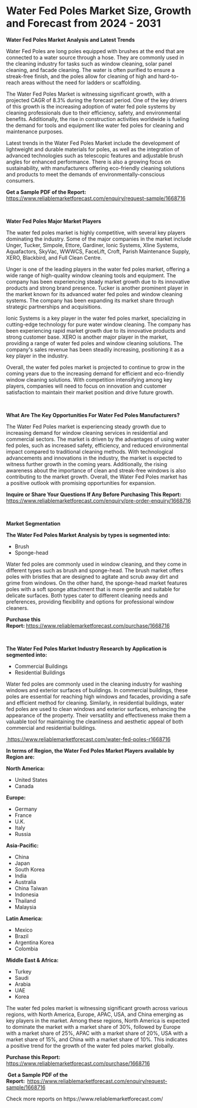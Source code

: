 <p><h1>Water Fed Poles Market Size, Growth and Forecast from 2024 - 2031</h1></p><p><strong>Water Fed Poles Market Analysis and Latest Trends</strong></p>
<p><p>Water Fed Poles are long poles equipped with brushes at the end that are connected to a water source through a hose. They are commonly used in the cleaning industry for tasks such as window cleaning, solar panel cleaning, and facade cleaning. The water is often purified to ensure a streak-free finish, and the poles allow for cleaning of high and hard-to-reach areas without the need for ladders or scaffolding.</p><p>The Water Fed Poles Market is witnessing significant growth, with a projected CAGR of 8.3% during the forecast period. One of the key drivers of this growth is the increasing adoption of water fed pole systems by cleaning professionals due to their efficiency, safety, and environmental benefits. Additionally, the rise in construction activities worldwide is fueling the demand for tools and equipment like water fed poles for cleaning and maintenance purposes.</p><p>Latest trends in the Water Fed Poles Market include the development of lightweight and durable materials for poles, as well as the integration of advanced technologies such as telescopic features and adjustable brush angles for enhanced performance. There is also a growing focus on sustainability, with manufacturers offering eco-friendly cleaning solutions and products to meet the demands of environmentally-conscious consumers.</p></p>
<p><strong>Get a Sample PDF of the Report:&nbsp;</strong> <a href="https://www.reliablemarketforecast.com/enquiry/request-sample/1668716">https://www.reliablemarketforecast.com/enquiry/request-sample/1668716</a></p>
<p>&nbsp;</p>
<p><strong>Water Fed Poles Major Market Players</strong></p>
<p><p>The water fed poles market is highly competitive, with several key players dominating the industry. Some of the major companies in the market include Unger, Tucker, Simpole, Ettore, Gardiner, Ionic Systems, Xline Systems, Aquafactors, SkyVac, WWWCS, FaceLift, Croft, Parish Maintenance Supply, XERO, Blackbird, and Full Clean Centre.</p><p>Unger is one of the leading players in the water fed poles market, offering a wide range of high-quality window cleaning tools and equipment. The company has been experiencing steady market growth due to its innovative products and strong brand presence. Tucker is another prominent player in the market known for its advanced water fed poles and window cleaning systems. The company has been expanding its market share through strategic partnerships and acquisitions.</p><p>Ionic Systems is a key player in the water fed poles market, specializing in cutting-edge technology for pure water window cleaning. The company has been experiencing rapid market growth due to its innovative products and strong customer base. XERO is another major player in the market, providing a range of water fed poles and window cleaning solutions. The company's sales revenue has been steadily increasing, positioning it as a key player in the industry.</p><p>Overall, the water fed poles market is projected to continue to grow in the coming years due to the increasing demand for efficient and eco-friendly window cleaning solutions. With competition intensifying among key players, companies will need to focus on innovation and customer satisfaction to maintain their market position and drive future growth.</p></p>
<p>&nbsp;</p>
<p><strong>What Are The Key Opportunities For Water Fed Poles Manufacturers?</strong></p>
<p><p>The Water Fed Poles market is experiencing steady growth due to increasing demand for window cleaning services in residential and commercial sectors. The market is driven by the advantages of using water fed poles, such as increased safety, efficiency, and reduced environmental impact compared to traditional cleaning methods. With technological advancements and innovations in the industry, the market is expected to witness further growth in the coming years. Additionally, the rising awareness about the importance of clean and streak-free windows is also contributing to the market growth. Overall, the Water Fed Poles market has a positive outlook with promising opportunities for expansion.</p></p>
<p><strong>Inquire or Share Your Questions If Any Before Purchasing This Report:</strong> <a href="https://www.reliablemarketforecast.com/enquiry/pre-order-enquiry/1668716">https://www.reliablemarketforecast.com/enquiry/pre-order-enquiry/1668716</a></p>
<p>&nbsp;</p>
<p><strong>Market Segmentation</strong></p>
<p><strong>The Water Fed Poles Market Analysis by types is segmented into:</strong></p>
<p><ul><li>Brush</li><li>Sponge-head</li></ul></p>
<p><p>Water fed poles are commonly used in window cleaning, and they come in different types such as brush and sponge-head. The brush market offers poles with bristles that are designed to agitate and scrub away dirt and grime from windows. On the other hand, the sponge-head market features poles with a soft sponge attachment that is more gentle and suitable for delicate surfaces. Both types cater to different cleaning needs and preferences, providing flexibility and options for professional window cleaners.</p></p>
<p><strong>Purchase this Report:&nbsp;</strong><a href="https://www.reliablemarketforecast.com/purchase/1668716">https://www.reliablemarketforecast.com/purchase/1668716</a></p>
<p>&nbsp;</p>
<p><strong>The Water Fed Poles Market Industry Research by Application is segmented into:</strong></p>
<p><ul><li>Commercial Buildings</li><li>Residential Buildings</li></ul></p>
<p><p>Water fed poles are commonly used in the cleaning industry for washing windows and exterior surfaces of buildings. In commercial buildings, these poles are essential for reaching high windows and facades, providing a safe and efficient method for cleaning. Similarly, in residential buildings, water fed poles are used to clean windows and exterior surfaces, enhancing the appearance of the property. Their versatility and effectiveness make them a valuable tool for maintaining the cleanliness and aesthetic appeal of both commercial and residential buildings.</p></p>
<p><a href="https://www.reliablemarketforecast.com/water-fed-poles-r1668716">&nbsp;https://www.reliablemarketforecast.com/water-fed-poles-r1668716</a></p>
<p><strong>In terms of Region, the Water Fed Poles Market Players available by Region are:</strong></p>
<p>
    <p> <strong> North America: </strong>
        <ul>
            <li>United States</li>
            <li>Canada</li>
        </ul>
        </p> 
    <p> <strong> Europe: </strong>
        <ul>
            <li>Germany</li>
            <li>France</li>
            <li>U.K.</li>
            <li>Italy</li>
            <li>Russia</li>
        </ul>
        </p> 
    <p> <strong> Asia-Pacific: </strong>
        <ul>
            <li>China</li>
            <li>Japan</li>
            <li>South Korea</li>
            <li>India</li>
            <li>Australia</li>
            <li>China Taiwan</li>
            <li>Indonesia</li>
            <li>Thailand</li>
            <li>Malaysia</li>
        </ul>
        </p> 
    <p> <strong> Latin America: </strong>
        <ul>
            <li>Mexico</li>
            <li>Brazil</li>
            <li>Argentina Korea</li>
            <li>Colombia</li>
        </ul>
        </p> 
    <p> <strong> Middle East & Africa: </strong>
        <ul>
            <li>Turkey</li>
            <li>Saudi</li>
            <li>Arabia</li>
            <li>UAE</li>
            <li>Korea</li>
        </ul>
    </p>
    </p>
<p><p>The water fed poles market is witnessing significant growth across various regions, with North America, Europe, APAC, USA, and China emerging as key players in the market. Among these regions, North America is expected to dominate the market with a market share of 30%, followed by Europe with a market share of 25%, APAC with a market share of 20%, USA with a market share of 15%, and China with a market share of 10%. This indicates a positive trend for the growth of the water fed poles market globally.</p></p>
<p><strong>Purchase this Report: </strong><a href="https://www.reliablemarketforecast.com/purchase/1668716">https://www.reliablemarketforecast.com/purchase/1668716</a></p>
<p>&nbsp;<strong>Get a Sample PDF of the Report:&nbsp;&nbsp;</strong><a href="https://www.reliablemarketforecast.com/enquiry/request-sample/1668716">https://www.reliablemarketforecast.com/enquiry/request-sample/1668716</a></p>
<p><strong></strong></p>
<p>Check more reports on https://www.reliablemarketforecast.com/</p>